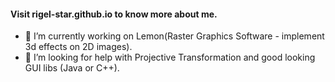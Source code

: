 #### Visit rigel-star.github.io to know more about me.

- 🔭 I’m currently working on Lemon(Raster Graphics Software - implement 3d effects on 2D images).
- 🤔 I’m looking for help with Projective Transformation and good looking GUI libs (Java or C++).

